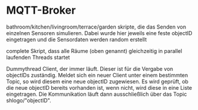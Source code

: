 # MQTT-Broker

bathroom/kitchen/livingroom/terrace/garden
    skripte, die das Senden von einzelnen Sensoren simulieren. Dabei wurde hier jeweils eine feste objectID eingetragen und die Sensordaten werden random erstellt
    
complete 
    Skript, dass alle Räume (oben genannt) gleichzeitig in parallel laufenden Threads startet
    
Dummythread
    Client, der immer läuft. Dieser ist für die Vergabe von objectIDs zuständig. Meldet sich ein neuer Client unter einem bestimmten Topic, so wird diesem eine neue objectID 
    zugewiesen. Es wird geprüft, ob die neue objectID bereits vorhanden ist, wenn nicht, wird diese in eine Liste eingetragen.
    Die Kommunikation läuft dann ausschließlich über das Topic shlogo/"objectID".
    
